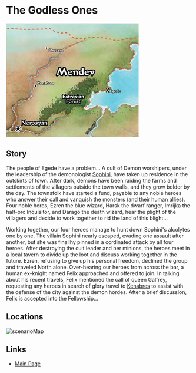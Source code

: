 # The Godless Ones

![BigMap](../maps/IntoTheWorldwound1.png)

## Story

The people of Egede have a problem... A cult of Demon worshipers, under the leadership of the demonologist [Sophini](../sophini.md), have taken up residence in the outskirts of town. After dark, demons have been raiding the farms and settlements of the villagers outside the town walls, and they grow bolder by the day.
The townsfolk have started a fund, payable to any noble heroes who answer their call and vanquish the monsters (and their human allies).
Four noble heros, Ezren the blue wizard, Harsk the dwarf ranger, Imrijka the half-orc Inquisitor, and Darago the death wizard, hear the plight of the villagers and decide to work together to rid the land of this blight...

Working together, our four heroes manage to hunt down Sophini's alcolytes one by one. The villain Sophini nearly escaped, evading one assault after another, but she was finallhy pinned in a cordinated attack by all four heroes. After destroying the cult leader and her minions, the heroes meet in a local tavern to divide up the loot and discuss working together in the future. Ezren, refusing to give up his personal freedom, declined the group and traveled North alone. Over-hearing our heroes from across the bar, a human ex-knight named Felix approached and offered to join. In talking about his recent travels, Felix mentioned the call of queen Galfrey, requesting any heroes in search of glory travel to [Kenabres](../locations.md#kenabres) to assist with the defense of the city against the demon hordes. After a brief discussion, Felix is accepted into the Fellowship...
 
## Locations

![scenarioMap](scenarioMap.jpg)

## Links
- [Main Page](../main.md#wrath-of-the-righteous)
